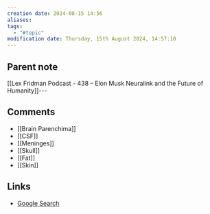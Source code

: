 ```yaml
---
creation date: 2024-08-15 14:56
aliases: 
tags:
  - "#topic"
modification date: Thursday, 15th August 2024, 14:57:10
---
```


## Parent note
[[Lex Fridman Podcast - 438 – Elon Musk Neuralink and the Future of Humanity]]---
## Comments
+ [[Brain Parenchima]]
+ [[CSF]]
+ [[Meninges]]
+ [[Skull]]
+ [[Fat]]
+ [[Skin]]
## Links
- [Google Search](https://www.google.com/search?q=Brain+Tissue)